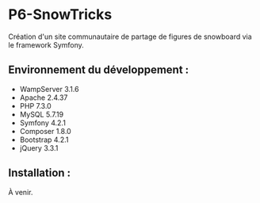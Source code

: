 # P6-SnowTricks
Création d'un site communautaire de partage de figures de snowboard via le framework Symfony.

## Environnement du développement :
* WampServer 3.1.6
* Apache 2.4.37
* PHP 7.3.0
* MySQL 5.7.19
* Symfony 4.2.1
* Composer 1.8.0
* Bootstrap 4.2.1
* jQuery 3.3.1

## Installation :
À venir.